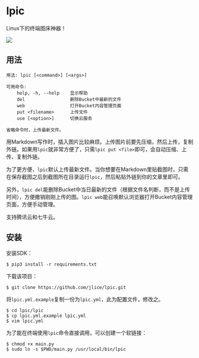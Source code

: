 # lpic

Linux下的终端图床神器！

![](https://github.com/jlice/lpic/raw/master/assets/lpic.gif)

## 用法

```
用法: lpic [<command>] [<args>]

可用命令:
    help, -h, --help    显示帮助
    del                 删除Bucket中最新的文件
    web                 打开Bucket内容管理页面
    put <filename>      上传文件
    use [<option>]      切换云服务

省略命令时，上传最新文件。
```

用Markdown写作时，插入图片比较麻烦。上传图片前要先压缩，然后上传，复制外链。如果用`lpic`就非常方便了，只需`lpic put <file>`即可，会自动压缩、上传、复制外链。

为了更方便，`lpic`默认上传最新文件。当你想要在Markdown里贴截图时，只需在保存截图之后到截图所在目录运行`lpic`，然后粘贴外链到你的文章里即可。

另外，`lpic del`能删除Bucket中当日最新的文件（根据文件名判断，而不是上传时间），方便撤销刚刚上传的图。`lpic web`能召唤默认浏览器打开Bucket内容管理页面，方便手动管理。

支持腾讯云和七牛云。

## 安装

安装SDK：

``` Shell
$ pip3 install -r requirements.txt
```

下载该项目：

``` Shell
$ git clone https://github.com/jlice/lpic.git
```

将`lpic.yml.example`复制一份为`lpic.yml`，此为配置文件，修改之。

``` Shell
$ cd lpic/lpic
$ cp lpic.yml.example lpic.yml
$ vim lpic.yml
```

为了能在终端使用`lpic`命令直接调用，可以创建一个软链接：

``` Shell
$ chmod +x main.py
$ sudo ln -s $PWD/main.py /usr/local/bin/lpic
```
